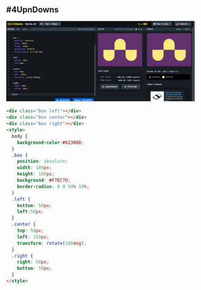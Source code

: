 ## **#4UpnDowns**

![image](https://github.com/Gwennie-zhou/cssBattle/blob/master/1_pilot_Battle/images/%234UpnDowns.png)

```html
<div class="box left"></div>
<div class="box center"></div>
<div class="box right"></div>
<style>
  body {
    background-color:#62306D;
  }
  .box {
	position: absolute;
    width: 100px;
    height: 100px;
    background: #F7EC7D;
    border-radius: 0 0 50% 50%;
  }
  .left {
    bottom: 50px;
    left:50px;
  }
  .center {
	top: 50px;
    left: 150px;
    transform: rotate(180deg);
  }
  .right {
	right: 50px;
    bottom: 50px;
  }
</style>
```

